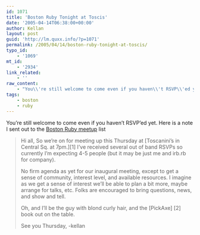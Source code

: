 ```yaml
---
id: 1071
title: 'Boston Ruby Tonight at Toscis'
date: '2005-04-14T06:38:00+00:00'
author: Kellan
layout: post
guid: 'http://lm.quxx.info/?p=1071'
permalink: /2005/04/14/boston-ruby-tonight-at-toscis/
typo_id:
    - '1069'
mt_id:
    - '2934'
link_related:
    - ''
raw_content:
    - "You\\'re still welcome to come even if you haven\\'t RSVP\\'ed yet.  Here is a note I sent out to the [Boston Ruby meetup](http://ruby.meetup.com/58/) list\r\n\r\n> Hi all,\r\n>  \r\n> So we\\'re on for meeting up this Thursday at [Toscanini\\'s in\r\n> Central Sq. at 7pm.][1]  I\\'ve received several out of band RSVPs\r\n> so currently I\\'m expecting 4-5 people (but it may be just me\r\n> and irb.rb for company).\r\n> \r\n> No firm agenda as yet for our inaugural meeting, except to get\r\n> a sense of community, interest level, and available resources.\r\n> I imagine as we get a sense of interest we\\'ll be able to plan a\r\n> bit more, maybe arrange for talks, etc.  Folks are encouraged\r\n> to bring questions, news, and show and tell.\r\n> \r\n> Oh, and I\\'ll be the guy with blond curly hair, and the [PickAxe]\r\n> [2] book out on the table.\r\n> \r\n> See you Thursday,\r\n> -kellan\r\n\r\n\r\n[1]: http://tinyurl.com/4gptl\r\n[2]: http://pragmaticprogrammer.com/titles/ruby/"
tags:
    - boston
    - ruby
---
```


You’re still welcome to come even if you haven’t RSVP’ed yet. Here is a note I sent out to the [Boston Ruby meetup](http://ruby.meetup.com/58/) list

> Hi all, So we’re on for meeting up this Thursday at [Toscanini’s in Central Sq. at 7pm.][1] I’ve received several out of band RSVPs so currently I’m expecting 4-5 people (but it may be just me and irb.rb for company).
> 
> No firm agenda as yet for our inaugural meeting, except to get a sense of community, interest level, and available resources. I imagine as we get a sense of interest we’ll be able to plan a bit more, maybe arrange for talks, etc. Folks are encouraged to bring questions, news, and show and tell.
> 
> Oh, and I’ll be the guy with blond curly hair, and the [PickAxe] [2] book out on the table.
> 
> See you Thursday, -kellan